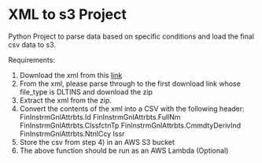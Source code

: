 # XML to s3 Project
Python Project to parse data based on specific conditions and load the final csv data to s3.

Requirements:
  1. Download the xml from this [link](https://registers.esma.europa.eu/solr/esma_registers_firds_files/select?q=*&fq=publication_date:%5B2021-01-17T00:00:00Z+TO+2021-01-19T23:59:59Z%5D&wt=xml&indent=true&start=0&rows=100)
  2. From the xml, please parse through to the first download link whose file_type is DLTINS and download the zip
  3. Extract the xml from the zip.
  4. Convert the contents of the xml into a CSV with the following header:
      FinInstrmGnlAttrbts.Id
      FinInstrmGnlAttrbts.FullNm
      FinInstrmGnlAttrbts.ClssfctnTp
      FinInstrmGnlAttrbts.CmmdtyDerivInd
      FinInstrmGnlAttrbts.NtnlCcy
      Issr
  5. Store the csv from step 4) in an AWS S3 bucket
  6. The above function should be run as an AWS Lambda (Optional)
